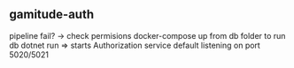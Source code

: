 ## gamitude-auth
pipeline fail? -> check permisions
docker-compose up from db folder to run db
dotnet run => starts Authorization service
default listening on port 5020/5021
